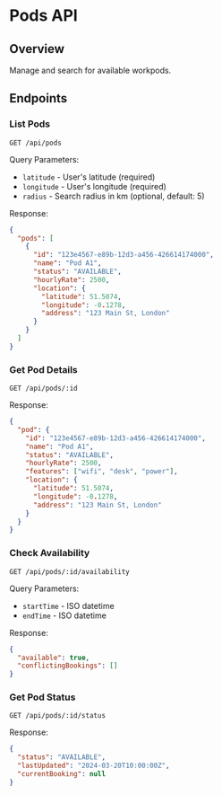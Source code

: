 # Pods API

## Overview
Manage and search for available workpods.

## Endpoints

### List Pods
`GET /api/pods`

Query Parameters:
- `latitude` - User's latitude (required)
- `longitude` - User's longitude (required)
- `radius` - Search radius in km (optional, default: 5)

Response:
```json
{
  "pods": [
    {
      "id": "123e4567-e89b-12d3-a456-426614174000",
      "name": "Pod A1",
      "status": "AVAILABLE",
      "hourlyRate": 2500,
      "location": {
        "latitude": 51.5074,
        "longitude": -0.1278,
        "address": "123 Main St, London"
      }
    }
  ]
}
```

### Get Pod Details
`GET /api/pods/:id`

Response:
```json
{
  "pod": {
    "id": "123e4567-e89b-12d3-a456-426614174000",
    "name": "Pod A1",
    "status": "AVAILABLE",
    "hourlyRate": 2500,
    "features": ["wifi", "desk", "power"],
    "location": {
      "latitude": 51.5074,
      "longitude": -0.1278,
      "address": "123 Main St, London"
    }
  }
}
```

### Check Availability
`GET /api/pods/:id/availability`

Query Parameters:
- `startTime` - ISO datetime
- `endTime` - ISO datetime

Response:
```json
{
  "available": true,
  "conflictingBookings": []
}
```

### Get Pod Status
`GET /api/pods/:id/status`

Response:
```json
{
  "status": "AVAILABLE",
  "lastUpdated": "2024-03-20T10:00:00Z",
  "currentBooking": null
}
```

